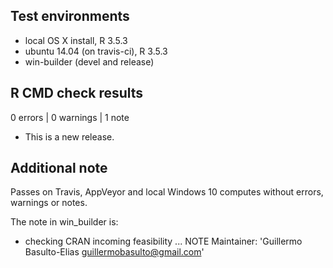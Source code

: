 ## Test environments
* local OS X install, R 3.5.3
* ubuntu 14.04 (on travis-ci), R 3.5.3
* win-builder (devel and release)


## R CMD check results

0 errors | 0 warnings | 1 note

* This is a new release.

## Additional note

Passes on Travis, AppVeyor and local Windows 10 computes without errors, warnings or notes.

The note in win_builder is:

- checking CRAN incoming feasibility ... NOTE
Maintainer: 'Guillermo Basulto-Elias <guillermobasulto@gmail.com>'
